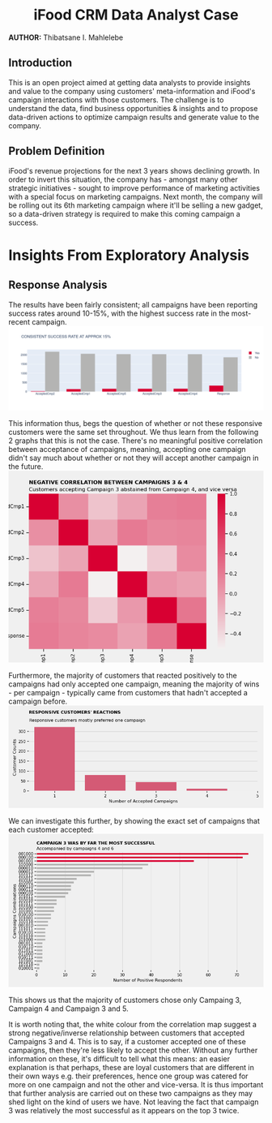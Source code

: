<h1 style="text-align: center;">iFood CRM Data Analyst Case</h1>

**AUTHOR:** Thibatsane I. Mahlelebe

## Introduction
This is an open project aimed at getting data analysts to provide insights and value to the company using customers' meta-information and iFood's campaign interactions with those customers. The challenge is to understand the data, find business opportunities & insights and to propose data-driven actions to optimize campaign results and generate value to the company.

## Problem Definition
iFood's revenue projections for the next 3 years shows declining growth. In order to invert this situation, the company has - amongst many other strategic initiatives - sought to improve performance of marketing activities with a special focus on marketing campaigns.
Next month, the company will be rolling out its 6th marketing campaign where it'll be selling a new gadget, so a data-driven strategy is required to make this coming campaign a success.

# Insights From Exploratory Analysis

## Response Analysis
The results have been fairly consistent; all campaigns have been reporting success rates around 10-15%, with the highest success rate in the most-recent campaign.
![Alt Text](https://github.com/IvanMahlelebe/ifood-marketing/blob/master/overall_perfomance.png)

This information thus, begs the question of whether or not these responsive customers were the same set throughout. We thus learn from the following 2 graphs that this is not the case. There's no meaningful positive correlation between acceptance of campaigns, meaning, accepting one campaign didn't say much about whether or not they will accept another campaign in the future.
![Alt Text](https://github.com/IvanMahlelebe/ifood-marketing/blob/master/cmp_correlations.png)

Furthermore, the majority of customers that reacted positively to the campaigns had only accepted one campaign, meaning the majority of wins - per campaign - typically came from customers that hadn't accepted a campaign before.
![Alt Text](https://github.com/IvanMahlelebe/ifood-marketing/blob/master/positive_responses.png)

We can investigate this further, by showing the exact set of campaigns that each customer accepted:
![Alt Text](https://github.com/IvanMahlelebe/ifood-marketing/blob/master/cmp_combos.png)

This shows us that the majority of customers chose only Campaing 3, Campaign 4 and Campaign 3 and 5.

It is worth noting that, the white colour from the correlation map suggest a strong negative/inverse relationship between customers that accepted Campaigns 3 and 4. This is to say, if a customer accepted one of these campaigns, then they're less likely to accept the other. Without any further information on these, it's difficult to tell what this means: an easier explanation is that perhaps, these are loyal customers that are different in their own ways e.g. their preferences, hence one group was catered for more on one campaign and not the other and vice-versa.
It is thus important that further analysis are carried out on these two campaigns as they may shed light on the kind of users we have. Not leaving the fact that campaign 3 was relatively the most successful as it appears on the top 3 twice.
